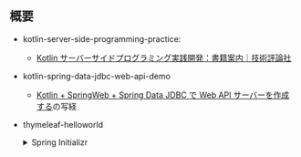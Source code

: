 ## 概要

- kotlin-server-side-programming-practice:
  - [Kotlin サーバーサイドプログラミング実践開発：書籍案内｜技術評論社](https://gihyo.jp/book/2021/978-4-297-11859-4)

- kotlin-spring-data-jdbc-web-api-demo
  - [Kotlin + SpringWeb + Spring Data JDBC で Web API サーバーを作成する](https://zenn.dev/msksgm/articles/20221028-kotlin-spring-data-jdbc-web-api#kotlin%EF%BC%88sprint-boot%EF%BC%89%2B-spring-data-jdbc-%E3%81%A7-web-api-%E3%82%B5%E3%83%BC%E3%83%90%E3%83%BC%E3%82%92%E4%BD%9C%E6%88%90)の写経

- thymeleaf-helloworld
  <details>
  <summary>Spring Initializr</summary>


  ![picture 1](images/a362497c4952f1528dc2e66b7304e0e8f0142f059c30b5295e2b952cbb1fff2a.png)  

  </details>